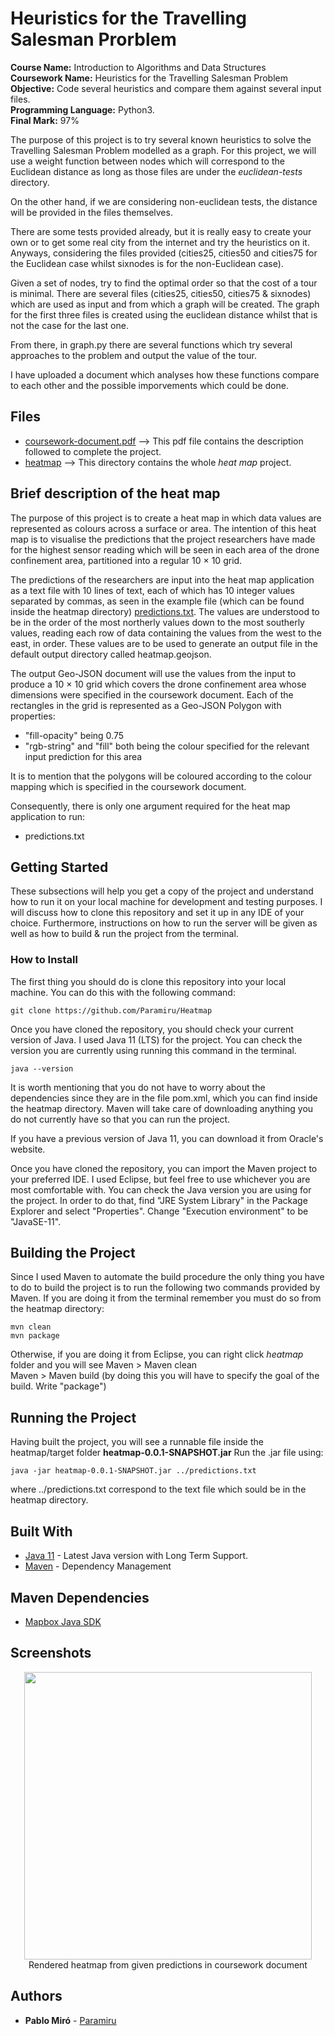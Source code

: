 # Heuristics for the Travelling Salesman Prorblem

<b>Course Name:</b> Introduction to Algorithms and Data Structures
<br><b>Coursework Name:</b> Heuristics for the Travelling Salesman Problem
<br><b>Objective:</b> Code several heuristics and compare them against several input files.
<br><b>Programming Language:</b> Python3.
<br><b>Final Mark:</b> 97%

The purpose of this project is to try several known heuristics to solve the Travelling Salesman Problem modelled as a graph. For this project, we will use a weight function between nodes which will correspond to the Euclidean distance as long as those files are under the <em>euclidean-tests</em> directory. 

On the other hand, if we are considering non-euclidean tests, the distance will be provided in the files themselves.

There are some tests provided already, but it is really easy to create your own or to get some real city from the internet and try the heuristics on it. Anyways, considering the files provided (cities25, cities50 and cities75 for the Euclidean case whilst sixnodes is for the non-Euclidean case).

Given a set of nodes, try to find the optimal order so that the cost of a tour is minimal.
There are several files (cities25, cities50, cities75 & sixnodes) which are used
as input and from which a graph will be created. The graph for the first three files
is created using the euclidean distance whilst that is not the case for the last one.

From there, in graph.py there are several functions which try several approaches
to the problem and output the value of the tour. 

I have uploaded a document which analyses how these functions compare to each other
and the possible imporvements which could be done.

## Files
<ul>
  <li> <a href="./coursework-document.pdf">coursework-document.pdf</a> --> This pdf file contains the description followed to complete the project.
  <li> <a href="./heatmap">heatmap</a> --> This directory contains the whole <em>heat map</em> project.
</ul>

## Brief description of the heat map
The purpose of this project is to create a heat map in which data values are represented as colours across a surface or area. The intention of this heat map is to visualise the predictions that the project researchers have made for the highest sensor reading which will be seen in each area of the drone confinement area, partitioned into a regular 10 × 10 grid.

The predictions of the researchers are input into the heat map application as a text file with 10 lines of text, each of which has 10 integer values separated by commas, as seen in the example file (which can be found inside the heatmap directory) <a href="./heatmap/predictions.txt">predictions.txt</a>. The values are understood to be in the order of the most northerly values down to the most southerly values, reading each row of data containing the values from the west to the east, in order. These values are to be used to generate an output file in the default output directory called heatmap.geojson.

The output Geo-JSON document will use the values from the input to produce a 10 × 10 grid which covers the drone confinement area whose dimensions were specified in the coursework document. Each of the rectangles in the grid is represented as a Geo-JSON Polygon with properties:
<ul>
  <li>"fill-opacity" being 0.75</li>
  <li>"rgb-string" and "fill" both being the colour specified for the relevant input prediction for this area</li>
</ul>

It is to mention that the polygons will be coloured according to the colour mapping which is specified in the coursework document.

Consequently, there is only one argument required for the heat map application to run:
<ul>
  <li>predictions.txt</li>
 </ul>
  
## Getting Started

These subsections will help you get a copy of the project and understand how to run it on your local machine for development and testing purposes.
I will discuss how to clone this repository and set it up in any IDE of your choice. Furthermore, instructions on how to run the server will be given as well as how to build & run the project from the terminal.

### How to Install

The first thing you should do is clone this repository into your local machine. You can do this with the following command:
```
git clone https://github.com/Paramiru/Heatmap
```
Once you have cloned the repository, you should check your current version of Java. I used Java 11 (LTS) for the project. You can check the version you are currently using running this command in the terminal.
```
java --version
```
It is worth mentioning that you do not have to worry about the dependencies since they are in the file pom.xml, which you can find inside the heatmap directory. Maven will take care of downloading anything you do not currently have so that you can run the project.

If you have a previous version of Java 11, you can download it from Oracle's website.

Once you have cloned the repository, you can import the Maven project to your preferred IDE. I used Eclipse, but feel free to use whichever you are most comfortable with. 
You can check the Java version you are using for the project. In order to do that, find "JRE System Library" in the Package Explorer and select "Properties". Change "Execution environment" to be "JavaSE-11".

## Building the Project

Since I used Maven to automate the build procedure the only thing you have to do to build the project is to run the following two commands provided by Maven. If you are doing it from the terminal remember you must do so from the heatmap directory:
```
mvn clean
mvn package
```
Otherwise, if you are doing it from Eclipse, you can right click <em>heatmap</em> folder and you will see 
Maven > Maven clean  
Maven > Maven build (by doing this you will have to specify the goal of the build. Write "package")

## Running the Project 

Having built the project, you will see a runnable file inside the heatmap/target folder <b>heatmap-0.0.1-SNAPSHOT.jar</b>
Run the .jar file using:
```
java -jar heatmap-0.0.1-SNAPSHOT.jar ../predictions.txt
```
where ../predictions.txt correspond to the text file which sould be in the heatmap directory.

## Built With

* [Java 11](https://www.oracle.com/java/technologies/javase-jdk11-downloads.html) - Latest Java version with Long Term Support.
* [Maven](https://maven.apache.org/) - Dependency Management

## Maven Dependencies

* [Mapbox Java SDK](https://docs.mapbox.com/android/java/guides/)


## Screenshots

<p align="center">
  <img width="460" src="./screenshot/rendered-heatmap.png">
  <br>
  Rendered heatmap from given predictions in coursework document
</p>

## Authors

* **Pablo Miró** - [Paramiru](https://github.com/Paramiru)
